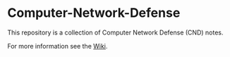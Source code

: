 # Computer-Network-Defense
This repository is a collection of Computer Network Defense (CND) notes.

For more information see the [Wiki](Home).
